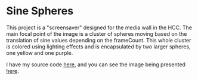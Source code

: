 # Sine Spheres

This project is a "screensaver" designed for the media wall in the HCC. The main focal point of the image is a cluster of spheres moving based on the translation of sine values depending on the frameCount. This whole cluster is colored using lighting effects and is encapsulated by two larger spheres, one yellow and one purple. 

I have my source code [here](spheresofSine.js), and you can see the image being presented [here](https://editor.p5js.org/bmenezes13/present/c0EIUE8AA). 
